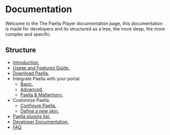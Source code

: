 # Documentation

Welcome to the The Paella Player documentation page, this documentation is made for developers and its structured as a tree, the more deep, the more complex and specific.

## Structure

- [Introduction.](introduction.md)
- [Usage and Features Guide.](usage_guide.md)
- [Download Paella.](download_paella.md)
- Integrate Paella with your portal.
    - [Basic.](integrate.md#--basic)
    - [Advanced.](integrate.md#--advanced)
    - [Paella & Matterhorn.](http://github.com/polimediaupv/paella-matterhorn)
- Customize Paella.
    - [Configure Paella.](configure.md)
    - [Define a new skin.](customize_newskin.md)
- [Paella plugins list.](pligins.md)
- [Developer Documentation.](developer/developer.md)
- [FAQ](faq.md)
